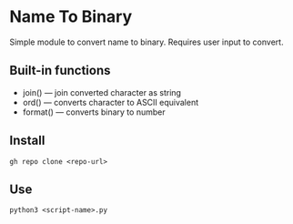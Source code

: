# Name To Binary

Simple module to convert name to binary. Requires user input to convert. 

## Built-in functions
* join() — join converted character as string
* ord() — converts character to ASCII equivalent
* format() — converts binary to number

## Install
`gh repo clone <repo-url>`

## Use
`python3 <script-name>.py`
